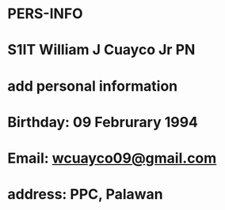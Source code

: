 # PERS-INFO
# S1IT William J Cuayco Jr PN
# add personal information
# Birthday: 09 Februrary 1994
# Email: wcuayco09@gmail.com
# address: PPC, Palawan
